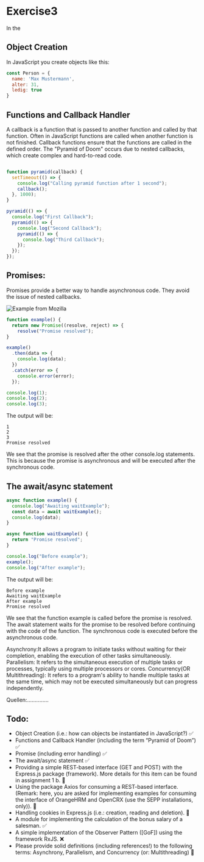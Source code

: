 # Exercise3
In the 
## Object Creation
In JavaScript you create objects like this:
``` javascript
const Person = {
  name: 'Max Mustermann',
  alter: 31,
  ledig: true
}
```

## Functions and Callback Handler
A callback is a function that is passed to another function and called by that function. Often in JavaScript functions are called when another function is not finished. Callback functions ensure that the functions are called in the defined order. The "Pyramid of Doom" occurs due to nested callbacks, which create complex and hard-to-read code.
``` javascript

function pyramid(callback) {
  setTimeout(() => {
    console.log("Calling pyramid function after 1 second");
    callback();
  }, 1000);
}

pyramid(() => {
  console.log("First Callback");
  pyramid(() => {
    console.log("Second Callback");
    pyramid(() => {
      console.log("Third Callback");
    });
  });
});

```
## Promises:
Promises provide a better way to handle asynchronous code. They avoid the issue of nested callbacks.

![Example from Mozilla](https://developer.mozilla.org/en-US/docs/Web/JavaScript/Reference/Global_Objects/Promise/promises.png)
```javascript
function example() {
  return new Promise((resolve, reject) => {
    resolve("Promise resolved");
}

example()
  .then(data => {
    console.log(data);
  })
  .catch(error => {
    console.error(error);
  });

console.log(1);
console.log(2);
console.log(3);
```
The output will be:
```
1
2
3
Promise resolved
```
We see that the promise is resolved after the other console.log statements. This is because the promise is asynchronous and will be executed after the synchronous code.

## The await/async statement

```javascript	
async function example() {
  console.log("Awaiting waitExample");
  const data = await waitExample();
  console.log(data);
}

async function waitExample() {
  return "Promise resolved";
}

console.log("Before example");
example();
console.log("After example");
```
The output will be:
```
Before example
Awaiting waitExample
After example
Promise resolved
```
We see that the function example is called before the promise is resolved. The await statement waits for the promise to be resolved before continuing with the code of the function. The synchronous code is executed before the asynchronous code.


Asynchrony:It allows a program to initiate tasks without waiting for their completion, enabling the execution of other tasks simultaneously.
Parallelism: It refers to the simultaneous execution of multiple tasks or processes, typically using multiple processors or cores.
Concurrency(OR Multithreading): It refers to a program's ability to handle multiple tasks at the same time, which may not be executed simultaneously but can progress independently.

Quellen:..............





## Todo:
- Object Creation (i.e.: how can objects be instantiated in JavaScript?) ✅
- Functions and Callback Handler (including the term “Pyramid of Doom”) ✅
- Promise (including error handling) ✅
- The await/async statement ✅
- Providing a simple REST-based interface (GET and POST) with the Express.js
package (framework). More details for this item can be found in assignment 1 b. 🚧
- Using the package Axios for consuming a REST-based interface. (Remark: here,
you are asked for implementing examples for consuming the interface of
OrangeHRM and OpenCRX (use the SEPP installations, only)). 🚧
- Handling cookies in Express.js (i.e.: creation, reading and deletion). 🚧
- A module for implementing the calculation of the bonus salary of a salesman. ✅
- A simple implementation of the Observer Pattern ([GoF]) using the framework
RxJS. ❌
- Please provide solid definitions (including references!) to the following terms:
Asynchrony, Parallelism, and Concurrency (or: Multithreading) 🚧